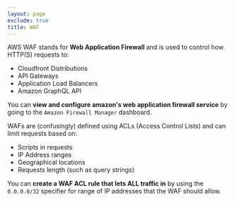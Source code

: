 ```yaml
---
layout: page
exclude: true
title: WAF
---
```


AWS WAF stands for **Web Application Firewall** and is used to control how HTTP(S) requests to:

- Cloudfront Distributions
- API Gateways
- Application Load Balancers
- Amazon GraphQL API

You can **view and configure amazon's web application firewall service** by going to the `Amazon Firewall Manager` dashboard.

WAFs are (confusingly) defined using ACLs (Access Control Lists) and can limit requests based on:

- Scripts in requests
- IP Address ranges
- Geographical locations
- Requests length (such as query strings)

You can **create a WAF ACL rule that lets ALL traffic in** by using the `0.0.0.0/32` specifier for range of IP addresses that the WAF should allow.
<!--stackedit_data:
eyJoaXN0b3J5IjpbLTY5NzQ1NjY4MywxMDczNTk5NDY3LC0yOD
M5ODkwNDhdfQ==
-->